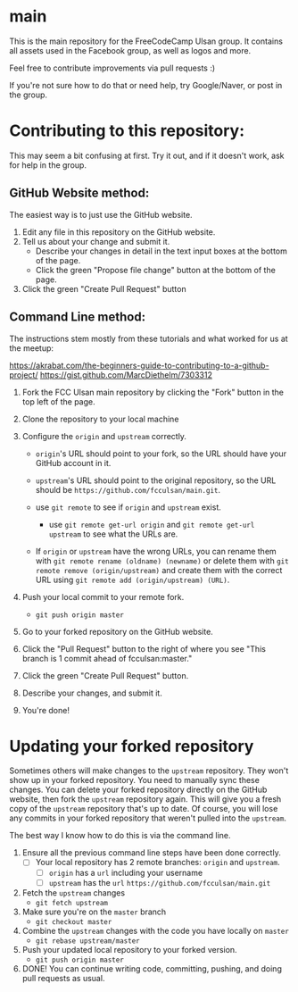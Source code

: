 # main

This is the main repository for the FreeCodeCamp Ulsan group. It contains all assets used in the Facebook group, as well as logos and more.

Feel free to contribute improvements via pull requests :)

If you're not sure how to do that or need help, try Google/Naver, or post in the group.

# Contributing to this repository:

This may seem a bit confusing at first. Try it out, and if it doesn't work, ask for help in the group.

## GitHub Website method:

The easiest way is to just use the GitHub website.

1. Edit any file in this repository on the GitHub website.
2. Tell us about your change and submit it.
   - Describe your changes in detail in the text input boxes at the bottom of the page.
   - Click the green "Propose file change" button at the bottom of the page.
3. Click the green "Create Pull Request" button

## Command Line method:

The instructions stem mostly from these tutorials and what worked for us at the meetup:

https://akrabat.com/the-beginners-guide-to-contributing-to-a-github-project/
https://gist.github.com/MarcDiethelm/7303312

1. Fork the FCC Ulsan main repository by clicking the "Fork" button in the top left of the page.
2. Clone the repository to your local machine
3. Configure the `origin` and `upstream` correctly.

   - `origin`'s URL should point to your fork, so the URL should have your GitHub account in it.
   - `upstream`'s URL should point to the original repository, so the URL should be `https://github.com/fcculsan/main.git`.
   - use `git remote` to see if `origin` and `upstream` exist.

     - use `git remote get-url origin` and `git remote get-url upstream` to see what the URLs are.

   - If `origin` or `upstream` have the wrong URLs, you can rename them with `git remote rename (oldname) (newname)` or delete them with `git remote remove (origin/upstream)` and create them with the correct URL using `git remote add (origin/upstream) (URL)`.

4. Push your local commit to your remote fork.
   - `git push origin master`
5. Go to your forked repository on the GitHub website.
6. Click the "Pull Request" button to the right of where you see "This branch is 1 commit ahead of fcculsan:master."
7. Click the green "Create Pull Request" button.
8. Describe your changes, and submit it.
9. You're done!

# Updating your forked repository

Sometimes others will make changes to the `upstream` repository. They won't show up in your forked repository. You need to manually sync these changes. You can delete your forked repository directly on the GitHub website, then fork the `upstream` repository again. This will give you a fresh copy of the `upstream` repository that's up to date. Of course, you will lose any commits in your forked repository that weren't pulled into the `upstream`.

The best way I know how to do this is via the command line.

1. Ensure all the previous command line steps have been done correctly.
   - [ ] Your local repository has 2 remote branches: `origin` and `upstream`.
     - [ ] `origin` has a `url` including your username
     - [ ] `upstream` has the `url` `https://github.com/fcculsan/main.git`
2. Fetch the `upstream` changes
   - `git fetch upstream`
3. Make sure you're on the `master` branch
   - `git checkout master`
4. Combine the `upstream` changes with the code you have locally on `master`
   - `git rebase upstream/master`
5. Push your updated local repository to your forked version.
   - `git push origin master`
6. DONE! You can continue writing code, committing, pushing, and doing pull requests as usual.
